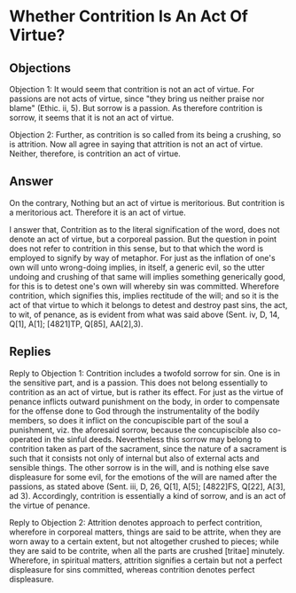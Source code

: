 # Whether Contrition Is An Act Of Virtue?

## Objections

Objection 1: It would seem that contrition is not an act of virtue. For passions are not acts of virtue, since "they bring us neither praise nor blame" (Ethic. ii, 5). But sorrow is a passion. As therefore contrition is sorrow, it seems that it is not an act of virtue.

Objection 2: Further, as contrition is so called from its being a crushing, so is attrition. Now all agree in saying that attrition is not an act of virtue. Neither, therefore, is contrition an act of virtue.

## Answer

On the contrary, Nothing but an act of virtue is meritorious. But contrition is a meritorious act. Therefore it is an act of virtue.

I answer that, Contrition as to the literal signification of the word, does not denote an act of virtue, but a corporeal passion. But the question in point does not refer to contrition in this sense, but to that which the word is employed to signify by way of metaphor. For just as the inflation of one's own will unto wrong-doing implies, in itself, a generic evil, so the utter undoing and crushing of that same will implies something generically good, for this is to detest one's own will whereby sin was committed. Wherefore contrition, which signifies this, implies rectitude of the will; and so it is the act of that virtue to which it belongs to detest and destroy past sins, the act, to wit, of penance, as is evident from what was said above (Sent. iv, D, 14, Q[1], A[1]; [4821]TP, Q[85], AA[2],3).

## Replies

Reply to Objection 1: Contrition includes a twofold sorrow for sin. One is in the sensitive part, and is a passion. This does not belong essentially to contrition as an act of virtue, but is rather its effect. For just as the virtue of penance inflicts outward punishment on the body, in order to compensate for the offense done to God through the instrumentality of the bodily members, so does it inflict on the concupiscible part of the soul a punishment, viz. the aforesaid sorrow, because the concupiscible also co-operated in the sinful deeds. Nevertheless this sorrow may belong to contrition taken as part of the sacrament, since the nature of a sacrament is such that it consists not only of internal but also of external acts and sensible things. The other sorrow is in the will, and is nothing else save displeasure for some evil, for the emotions of the will are named after the passions, as stated above (Sent. iii, D, 26, Q[1], A[5]; [4822]FS, Q[22], A[3], ad 3). Accordingly, contrition is essentially a kind of sorrow, and is an act of the virtue of penance.

Reply to Objection 2: Attrition denotes approach to perfect contrition, wherefore in corporeal matters, things are said to be attrite, when they are worn away to a certain extent, but not altogether crushed to pieces; while they are said to be contrite, when all the parts are crushed [tritae] minutely. Wherefore, in spiritual matters, attrition signifies a certain but not a perfect displeasure for sins committed, whereas contrition denotes perfect displeasure.